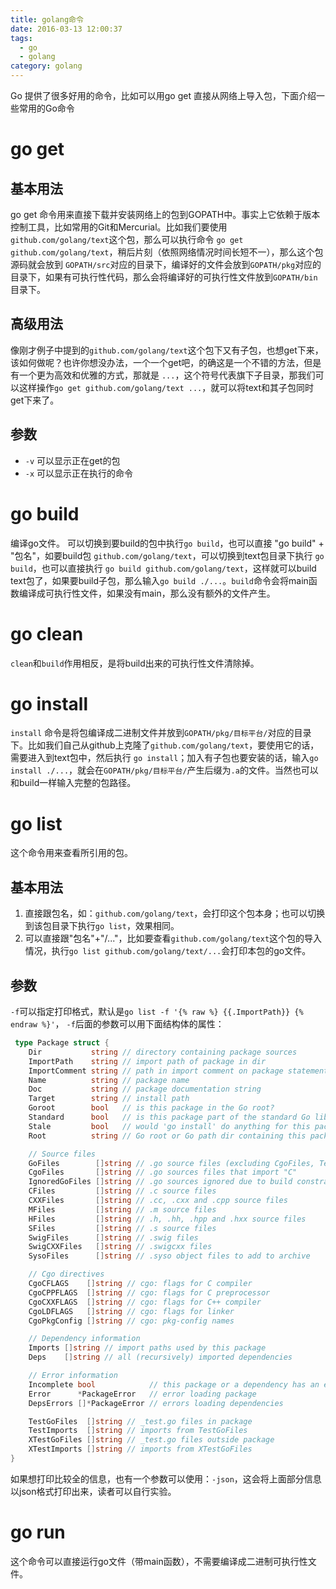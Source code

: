 ```yaml
---
title: golang命令
date: 2016-03-13 12:00:37
tags:
  - go
  - golang
category: golang
---
```

Go 提供了很多好用的命令，比如可以用go get 直接从网络上导入包，下面介绍一些常用的Go命令
# go get
## 基本用法
go get 命令用来直接下载并安装网络上的包到GOPATH中。事实上它依赖于版本控制工具，比如常用的Git和Mercurial。比如我们要使用`github.com/golang/text`这个包，那么可以执行命令 `go get github.com/golang/text`，稍后片刻（依照网络情况时间长短不一），那么这个包源码就会放到 `GOPATH/src`对应的目录下，编译好的文件会放到`GOPATH/pkg`对应的目录下，如果有可执行性代码，那么会将编译好的可执行性文件放到`GOPATH/bin`目录下。
## 高级用法
像刚才例子中提到的`github.com/golang/text`这个包下又有子包，也想get下来，该如何做呢？也许你想没办法，一个一个get吧，的确这是一个不错的方法，但是有一个更为高效和优雅的方式，那就是 `...`，这个符号代表旗下子目录，那我们可以这样操作`go get github.com/golang/text ...`，就可以将text和其子包同时get下来了。
## 参数
- `-v` 可以显示正在get的包
- `-x` 可以显示正在执行的命令
# go build
编译go文件。
可以切换到要build的包中执行`go build`，也可以直接 "go build" + "包名"，如要build包 `github.com/golang/text`，可以切换到text包目录下执行 `go build`，也可以直接执行 `go build github.com/golang/text`，这样就可以build text包了，如果要build子包，那么输入`go build ./...`。`build`命令会将main函数编译成可执行性文件，如果没有main，那么没有额外的文件产生。

# go clean
`clean`和`build`作用相反，是将build出来的可执行性文件清除掉。

# go install
`install` 命令是将包编译成二进制文件并放到`GOPATH/pkg/目标平台/`对应的目录下。比如我们自己从github上克隆了`github.com/golang/text`，要使用它的话，需要进入到text包中，然后执行 `go install`；加入有子包也要安装的话，输入`go install ./...`，就会在`GOPATH/pkg/目标平台/`产生后缀为`.a`的文件。当然也可以和build一样输入完整的包路径。

# go list
这个命令用来查看所引用的包。
## 基本用法
1. 直接跟包名，如：`github.com/golang/text`，会打印这个包本身；也可以切换到该包目录下执行`go list`，效果相同。
2. 可以直接跟"包名"+"/..."，比如要查看`github.com/golang/text`这个包的导入情况，执行`go list github.com/golang/text/...`会打印本包的go文件。
## 参数
`-f`可以指定打印格式，默认是`go list -f '{% raw %} {{.ImportPath}} {% endraw %}'`， `-f`后面的参数可以用下面结构体的属性：

```go
 type Package struct {
    Dir           string // directory containing package sources
    ImportPath    string // import path of package in dir
    ImportComment string // path in import comment on package statement
    Name          string // package name
    Doc           string // package documentation string
    Target        string // install path
    Goroot        bool   // is this package in the Go root?
    Standard      bool   // is this package part of the standard Go library?
    Stale         bool   // would 'go install' do anything for this package?
    Root          string // Go root or Go path dir containing this package

    // Source files
    GoFiles        []string // .go source files (excluding CgoFiles, TestGoFiles, XTestGoFiles)
    CgoFiles       []string // .go sources files that import "C"
    IgnoredGoFiles []string // .go sources ignored due to build constraints
    CFiles         []string // .c source files
    CXXFiles       []string // .cc, .cxx and .cpp source files
    MFiles         []string // .m source files
    HFiles         []string // .h, .hh, .hpp and .hxx source files
    SFiles         []string // .s source files
    SwigFiles      []string // .swig files
    SwigCXXFiles   []string // .swigcxx files
    SysoFiles      []string // .syso object files to add to archive

    // Cgo directives
    CgoCFLAGS    []string // cgo: flags for C compiler
    CgoCPPFLAGS  []string // cgo: flags for C preprocessor
    CgoCXXFLAGS  []string // cgo: flags for C++ compiler
    CgoLDFLAGS   []string // cgo: flags for linker
    CgoPkgConfig []string // cgo: pkg-config names

    // Dependency information
    Imports []string // import paths used by this package
    Deps    []string // all (recursively) imported dependencies

    // Error information
    Incomplete bool            // this package or a dependency has an error
    Error      *PackageError   // error loading package
    DepsErrors []*PackageError // errors loading dependencies

    TestGoFiles  []string // _test.go files in package
    TestImports  []string // imports from TestGoFiles
    XTestGoFiles []string // _test.go files outside package
    XTestImports []string // imports from XTestGoFiles
}
```
如果想打印比较全的信息，也有一个参数可以使用：`-json`，这会将上面部分信息以json格式打印出来，读者可以自行实验。

# go run
这个命令可以直接运行go文件（带main函数），不需要编译成二进制可执行性文件。


